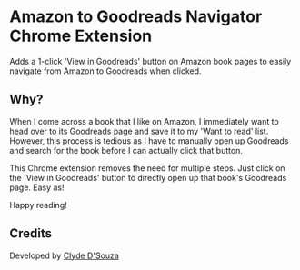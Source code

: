 # Amazon to Goodreads Navigator Chrome Extension
Adds a 1-click 'View in Goodreads' button on Amazon book pages to easily navigate from Amazon to Goodreads when clicked.

## Why?
When I come across a book that I like on Amazon, I immediately want to head over to its Goodreads page and save it to my 'Want to read' list. However, this process is tedious as I have to manually open up Goodreads and search for the book before I can actually click that button.

This Chrome extension removes the need for multiple steps. Just click on the 'View in Goodreads' button to directly open up that book's Goodreads page. Easy as! 

Happy reading!

## Credits
Developed by [Clyde D'Souza](https://clydedsouza.net/)